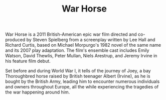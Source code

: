 ﻿---
layout: post
title: War Horse
description: You’ll find this post in your `_posts` directory. Go ahead and edit it and re-build the site to see your changes. # Add post description (optional)
img: war-horse.jpg # Add image post (optional)
tags: [War]
review: [豆瓣 8.1, IMDb 7.2, Rotten Tomatoes 75%]
author: # Add name author (optional)
---

War Horse is a 2011 British-American epic war film directed and co-produced by Steven Spielberg from a screenplay written by Lee Hall and Richard Curtis, based on Michael Morpurgo's 1982 novel of the same name and its 2007 play adaptation. The film's ensemble cast includes Emily Watson, David Thewlis, Peter Mullan, Niels Arestrup, and Jeremy Irvine in his feature film debut.

Set before and during World War I, it tells of the journey of Joey, a bay Thoroughbred horse raised by British teenager Albert (Irvine), as he is bought by the British Army, leading him to encounter numerous individuals and owners throughout Europe, all the while experiencing the tragedies of the war happening around him.